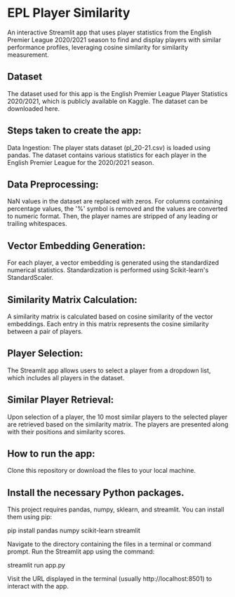 # EPL Player Similarity
An interactive Streamlit app that uses player statistics from the English Premier League 2020/2021 season to find and display players with similar performance profiles, leveraging cosine similarity for similarity measurement.
## Dataset
The dataset used for this app is the English Premier League Player Statistics 2020/2021, which is publicly available on Kaggle. The dataset can be downloaded here.

## Steps taken to create the app:
Data Ingestion: The player stats dataset (pl_20-21.csv) is loaded using pandas. The dataset contains various statistics for each player in the English Premier League for the 2020/2021 season.

## Data Preprocessing: 
NaN values in the dataset are replaced with zeros. For columns containing percentage values, the '%' symbol is removed and the values are converted to numeric format. Then, the player names are stripped of any leading or trailing whitespaces.

## Vector Embedding Generation: 
For each player, a vector embedding is generated using the standardized numerical statistics. Standardization is performed using Scikit-learn's StandardScaler.

## Similarity Matrix Calculation: 
A similarity matrix is calculated based on cosine similarity of the vector embeddings. Each entry in this matrix represents the cosine similarity between a pair of players.

## Player Selection: 
The Streamlit app allows users to select a player from a dropdown list, which includes all players in the dataset.

## Similar Player Retrieval: 
Upon selection of a player, the 10 most similar players to the selected player are retrieved based on the similarity matrix. The players are presented along with their positions and similarity scores.

## How to run the app:
Clone this repository or download the files to your local machine.

## Install the necessary Python packages. 
This project requires pandas, numpy, sklearn, and streamlit. You can install them using pip:

pip install pandas numpy scikit-learn streamlit

Navigate to the directory containing the files in a terminal or command prompt.
Run the Streamlit app using the command:

streamlit run app.py

Visit the URL displayed in the terminal (usually http://localhost:8501) to interact with the app.
